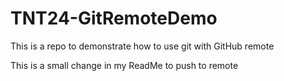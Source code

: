 # TNT24-GitRemoteDemo
This is a repo to demonstrate how to use git with GitHub remote

This is a small change in my ReadMe to push to remote